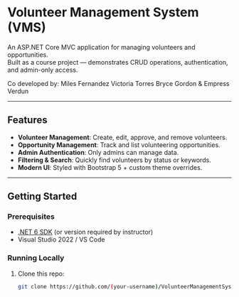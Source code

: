 # Volunteer Management System (VMS)

An ASP.NET Core MVC application for managing volunteers and opportunities.  
Built as a course project — demonstrates CRUD operations, authentication, and admin-only access.

Co developed by:
Miles Fernandez
Victoria Torres
Bryce Gordon &
Empress Verdun

---

## Features
- **Volunteer Management**: Create, edit, approve, and remove volunteers.
- **Opportunity Management**: Track and list volunteering opportunities.
- **Admin Authentication**: Only admins can manage data.
- **Filtering & Search**: Quickly find volunteers by status or keywords.
- **Modern UI**: Styled with Bootstrap 5 + custom theme overrides.

---

## Getting Started

### Prerequisites
- [.NET 6 SDK](https://dotnet.microsoft.com/en-us/download) (or version required by instructor)
- Visual Studio 2022 / VS Code

### Running Locally
1. Clone this repo:
   ```bash
   git clone https://github.com/(your-username)/VolunteerManagementSystem.git
